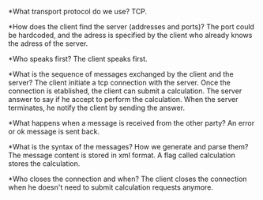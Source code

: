 *What transport protocol do we use?
TCP.

*How does the client find the server (addresses and ports)?
The port could be hardcoded, and the adress is specified by the client who already knows the adress of the server.

*Who speaks first?
The client speaks first.

*What is the sequence of messages exchanged by the client and the server?
The client initiate a tcp connection with the server.
Once the connection is etablished, the client can submit a calculation. The server answer to say if he accept to perform the calculation.
When the server terminates, he notify the client by sending the answer.

*What happens when a message is received from the other party?
An error or ok message is sent back.

*What is the syntax of the messages? How we generate and parse them?
The message content is stored in xml format. A flag called calculation stores the calculation.

*Who closes the connection and when?
The client closes the connection when he doesn't need to submit calculation requests anymore.